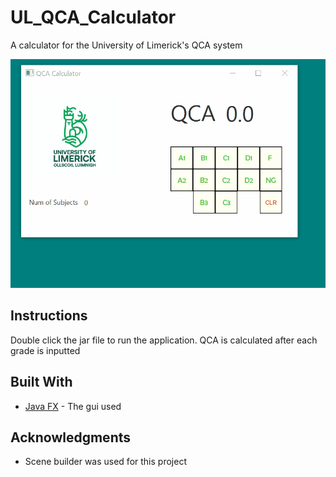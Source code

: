 # UL_QCA_Calculator
A calculator for the University of Limerick's QCA system

![](qca.gif)  

## Instructions

Double click the jar file to run the application. QCA is calculated after each grade is inputted    

## Built With

* [Java FX](https://en.wikipedia.org/wiki/JavaFX) - The gui used  


## Acknowledgments

* Scene builder was used for this project    
 
